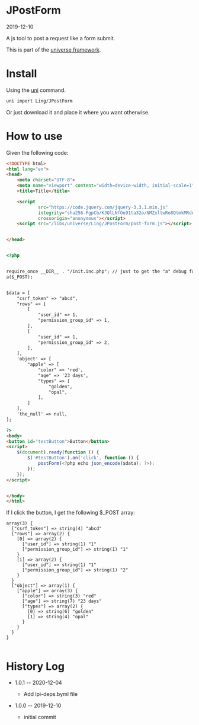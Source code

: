JPostForm
===========
2019-12-10



A js tool to post a request like a form submit.


This is part of the [universe framework](https://github.com/karayabin/universe-snapshot).


Install
==========
Using the [uni](https://github.com/lingtalfi/universe-naive-importer) command.
```bash
uni import Ling/JPostForm
```

Or just download it and place it where you want otherwise.



How to use
===========


Given the following code:

```html
<!DOCTYPE html>
<html lang="en">
<head>
    <meta charset="UTF-8">
    <meta name="viewport" content="width=device-width, initial-scale=1">
    <title>Title</title>

    <script
            src="https://code.jquery.com/jquery-3.3.1.min.js"
            integrity="sha256-FgpCb/KJQlLNfOu91ta32o/NMZxltwRo8QtmkMRdAu8="
            crossorigin="anonymous"></script>
    <script src="/libs/universe/Ling/JPostForm/post-form.js"></script>


</head>


<?php


require_once __DIR__ . "/init.inc.php"; // just to get the "a" debug function
a($_POST);


$data = [
    "csrf_token" => "abcd",
    "rows" => [
        [
            "user_id" => 1,
            "permission_group_id" => 1,
        ],
        [
            "user_id" => 1,
            "permission_group_id" => 2,
        ],
    ],
    'object' => [
        "apple" => [
            "color" => 'red',
            "age" => '23 days',
            "types" => [
                "golden",
                "opal",
            ],
        ]
    ],
    'the_null' => null,
];

?>
<body>
<button id="testButton">Button</button>
<script>
    $(document).ready(function () {
        $('#testButton').on('click', function () {
            postForm(<?php echo json_encode($data); ?>);
        });
    });
</script>


</body>
</html>
```

If I click the button, I get the following $_POST array:


```text
array(3) {
  ["csrf_token"] => string(4) "abcd"
  ["rows"] => array(2) {
    [0] => array(2) {
      ["user_id"] => string(1) "1"
      ["permission_group_id"] => string(1) "1"
    }
    [1] => array(2) {
      ["user_id"] => string(1) "1"
      ["permission_group_id"] => string(1) "2"
    }
  }
  ["object"] => array(1) {
    ["apple"] => array(3) {
      ["color"] => string(3) "red"
      ["age"] => string(7) "23 days"
      ["types"] => array(2) {
        [0] => string(6) "golden"
        [1] => string(4) "opal"
      }
    }
  }
}


```






History Log
=============

- 1.0.1 -- 2020-12-04

    - Add lpi-deps.byml file

- 1.0.0 -- 2019-12-10

    - initial commit